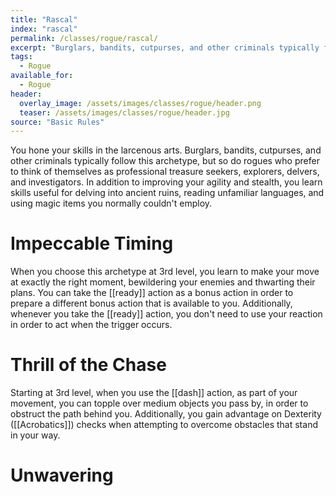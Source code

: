 ```yaml
---
title: "Rascal"
index: "rascal"
permalink: /classes/rogue/rascal/
excerpt: "Burglars, bandits, cutpurses, and other criminals typically follow this archetype, but so do rogues who prefer to think of themselves as professional treasure seekers, explorers, delvers, and investigators."
tags:
  - Rogue
available_for:
  - Rogue
header:
  overlay_image: /assets/images/classes/rogue/header.png
  teaser: /assets/images/classes/rogue/header.jpg
source: "Basic Rules"
---
```


You hone your skills in the larcenous arts. Burglars, bandits, cutpurses, and other criminals typically follow this archetype, but so do rogues who prefer to think of themselves as professional treasure seekers, explorers, delvers, and investigators. In addition to improving your agility and stealth, you learn skills useful for delving into ancient ruins, reading unfamiliar languages, and using magic items you normally couldn't employ.

# Impeccable Timing
When you choose this archetype at 3rd level, you learn to make your move at exactly the right moment, bewildering your enemies and thwarting their plans. You can take the [[ready]] action as a bonus action in order to prepare a different bonus action that is available to you. Additionally, whenever you take the [[ready]] action, you don't need to use your reaction in order to act when the trigger occurs.

# Thrill of the Chase
Starting at 3rd level, when you use the [[dash]] action, as part of your movement, you can topple over medium objects you pass by, in order to obstruct the path behind you. Additionally, you gain advantage on Dexterity ([[Acrobatics]]) checks when attempting to overcome obstacles that stand in your way.

# Unwavering
